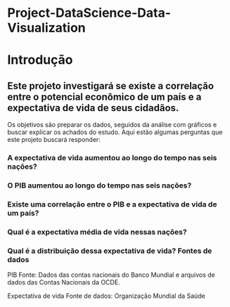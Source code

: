 # Project-DataScience-Data-Visualization

# Introdução
## Este projeto investigará se existe a correlação entre o potencial econômico de um país e a expectativa de vida de seus cidadãos.
Os objetivos são preparar os dados, seguidos da análise com gráficos e buscar explicar os achados do estudo.
Aqui estão algumas perguntas que este projeto buscará responder:

### A expectativa de vida aumentou ao longo do tempo nas seis nações?
### O PIB aumentou ao longo do tempo nas seis nações?
### Existe uma correlação entre o PIB e a expectativa de vida de um país?
### Qual é a expectativa média de vida nessas nações?
### Qual é a distribuição dessa expectativa de vida? Fontes de dados

PIB Fonte: Dados das contas nacionais do Banco Mundial e arquivos de dados das Contas Nacionais da OCDE.

Expectativa de vida Fonte de dados: Organização Mundial da Saúde
